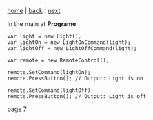 [home](./page01.md) | [back](./page05.md) | [next](./page07.md)

In the main at **Programe**
```
var light = new Light();
var lightOn = new LightOnCommand(light);
var lightOff = new LightOffCommand(light);

var remote = new RemoteControl();

remote.SetCommand(lightOn);
remote.PressButton(); // Output: Light is on

remote.SetCommand(lightOff);
remote.PressButton(); // Output: Light is off
```


[page 7](./page07.md)
